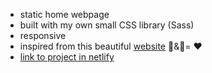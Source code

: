 - static home webpage
- built with my own small CSS library (Sass)
- responsive
- inspired from this beautiful [website](https://www.buttercreamflowercakes.com/) :cake:&:cherry_blossom:= :heart:
- [link to project in netlify](https://comfy-souffle-646ff8.netlify.app)
